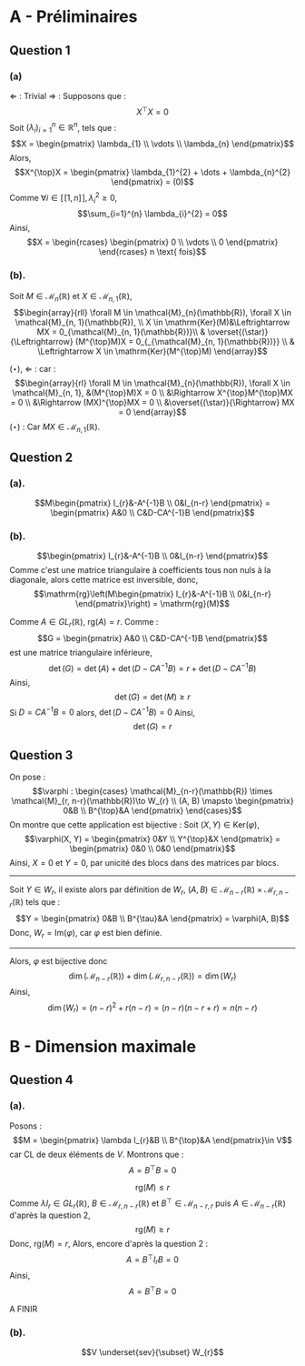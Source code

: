 # A - Préliminaires
## Question 1
### (a)
$\Leftarrow$ : Trivial
$\Rightarrow$ : 
Supposons que : 
$$X^{\top}X = 0$$
Soit $(\lambda_{i})_{i=1}^{n} \in \mathbb{R}^{n}$, tels que : 
$$X = \begin{pmatrix}
\lambda_{1} \\
\vdots \\
\lambda_{n}
\end{pmatrix}$$
Alors, 
$$X^{\top}X = \begin{pmatrix}
\lambda_{1}^{2} + \dots + \lambda_{n}^{2}
\end{pmatrix} = (0)$$
Comme $\forall i \in [\![1,n]\!], \lambda_{i}^{2} \geq 0$, 
$$\sum_{i=1}^{n} \lambda_{i}^{2} = 0$$
Ainsi, 
$$X = \begin{rcases}
\begin{pmatrix}
0 \\
\vdots \\
0
\end{pmatrix}
\end{rcases} n \text{ fois}$$

### (b).
Soit $M \in \mathcal{M}_{n}(\mathbb{R})$ et $X \in \mathcal{M}_{n, 1}(\mathbb{R})$, 
$$\begin{array}{rll}
\forall M \in \mathcal{M}_{n}(\mathbb{R}), \forall X \in \mathcal{M}_{n, 1}(\mathbb{R}), \\
  X \in \mathrm{Ker}(M)&\Leftrightarrow MX = 0_{\mathcal{M}_{n, 1}(\mathbb{R})}\\
& \overset{(\star)}{\Leftrightarrow} (M^{\top}M)X = 0_{_{\mathcal{M}_{n, 1}(\mathbb{R})}} \\
& \Leftrightarrow X \in \mathrm{Ker}(M^{\top}M)
\end{array}$$

$(\star)$, $\Leftarrow$ : 
car : 
$$\begin{array}{rl}
\forall M \in \mathcal{M}_{n}(\mathbb{R}), \forall X \in \mathcal{M}_{n, 1},  &(M^{\top}M)X = 0  \\
&\Rightarrow X^{\top}M^{\top}MX = 0 \\
&\Rightarrow  (MX)^{\top}MX = 0 \\
&\overset{(\star)}{\Rightarrow}  MX = 0 
\end{array}$$
$(\star)$ : Car $MX \in \mathcal{M}_{n, 1}(\mathbb{R})$.



## Question 2
### (a).
$$M\begin{pmatrix}
I_{r}&-A^{-1}B \\
0&I_{n-r}
\end{pmatrix} = \begin{pmatrix}
A&0 \\
C&D-CA^{-1}B
\end{pmatrix}$$

### (b).
$$\begin{pmatrix}
I_{r}&-A^{-1}B \\
0&I_{n-r}
\end{pmatrix}$$
Comme c'est une matrice triangulaire à coefficients tous non nuls à la diagonale, alors cette matrice est inversible, donc, 
$$\mathrm{rg}\left(M\begin{pmatrix}
I_{r}&-A^{-1}B \\
0&I_{n-r}
\end{pmatrix}\right) = \mathrm{rg}(M)$$


Comme $A \in GL_{r}(\mathbb{R})$, $\mathrm{rg}(A) = r$.
Comme : 
$$G = \begin{pmatrix}
A&0 \\
C&D-CA^{-1}B
\end{pmatrix}$$
est une matrice triangulaire inférieure, 
$$\det(G) = \det(A) + \det(D-CA^{-1}B) = r + \det(D-CA^{-1}B)$$
Ainsi, 
$$\det(G) = \det(M) \geq r$$
Si $D = CA^{-1}B = 0$ alors, $\det(D-CA^{-1}B) = 0$
Ainsi,
$$\det(G) = r$$

## Question 3
On pose : 
$$\varphi : \begin{cases}
\mathcal{M}_{n-r}(\mathbb{R}) \times \mathcal{M}_{r, n-r}(\mathbb{R})\to W_{r} \\
(A, B) \mapsto \begin{pmatrix}
0&B \\
B^{\top}&A
\end{pmatrix}
\end{cases}$$
On montre que cette application est bijective : 
Soit $(X, Y) \in \mathrm{Ker}(\varphi)$, 
$$\varphi(X, Y) = \begin{pmatrix}
0&Y \\
Y^{\top}&X
\end{pmatrix} = \begin{pmatrix}
0&0 \\
0&0
\end{pmatrix}$$
Ainsi, $X=0$ et $Y = 0$, par unicité des blocs dans des matrices par blocs. 
___
Soit $Y \in W_{r}$, 
il existe alors par définition de $W_{r}$, $(A, B) \in \mathcal{M}_{n-r}(\mathbb{R}) \times \mathcal{M}_{r, n-r}(\mathbb{R})$ tels que : 
$$Y = \begin{pmatrix}
0&B \\
B^{\tau}&A
\end{pmatrix} = \varphi(A, B)$$
Donc, $W_{r} = \mathrm{Im}(\varphi)$, car $\varphi$ est bien définie. 
___
Alors, $\varphi$ est bijective donc 
$$\dim (\mathcal{M}_{n-r}(\mathbb{R}))+\dim (\mathcal{M}_{r, n-r}(\mathbb{R})) = \dim (W_{r})$$
Ainsi, 
$$\dim (W_{r}) = (n-r)^{2} +r(n-r) = (n-r)(n-r+r) = n(n-r)$$


# B - Dimension maximale
## Question 4
### (a).
Posons :
$$M = \begin{pmatrix}
\lambda I_{r}&B \\
B^{\top}&A
\end{pmatrix}\in V$$
car CL de deux éléments de $V$.
Montrons que : 
$$A = B^{\top}B = 0$$

$$\mathrm{rg}(M) \leq r$$
Comme $\lambda I_{r} \in GL_{r}(\mathbb{R})$, $B \in \mathcal{M}_{r, n-r}(\mathbb{R})$ et $B^{\top} \in \mathcal{M}_{n-r, r}$ puis $A \in \mathcal{M}_{n-r}(\mathbb{R})$
d'après la question $2$, 
$$\mathrm{rg}(M)\geq r$$
Donc, $\mathrm{rg}(M) = r$, 
Alors, 
encore d'après la question 2 : 
$$A = B^{\top}I_{r}B =  0$$
Ainsi,
$$A = B^{\top}B= 0$$

A FINIR

### (b).
$$V \underset{sev}{\subset} W_{r}$$
